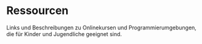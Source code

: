 # Ressourcen

Links und Beschreibungen zu Onlinekursen und Programmierumgebungen, die für Kinder und Jugendliche geeignet sind.
